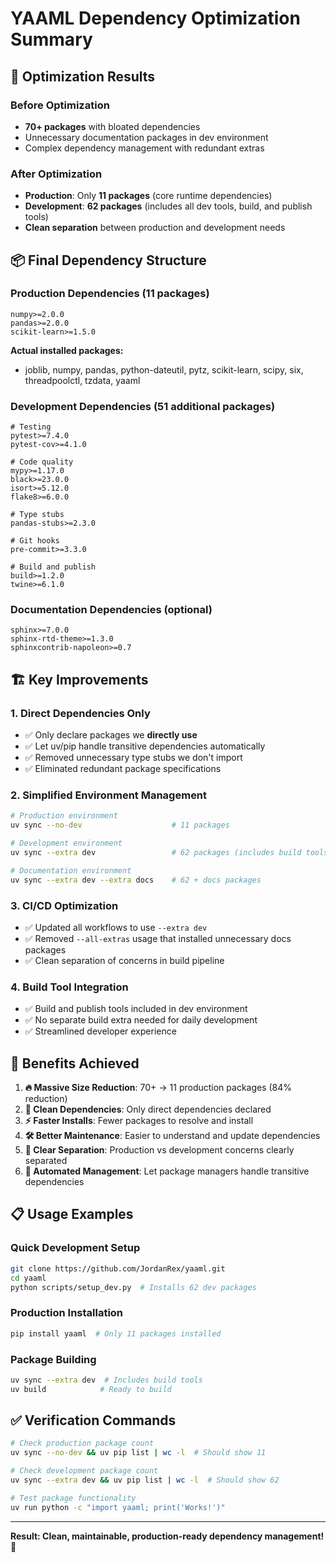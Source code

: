 # YAAML Dependency Optimization Summary

## 🎯 **Optimization Results**

### **Before Optimization**

- **70+ packages** with bloated dependencies
- Unnecessary documentation packages in dev environment
- Complex dependency management with redundant extras

### **After Optimization**

- **Production**: Only **11 packages** (core runtime dependencies)
- **Development**: **62 packages** (includes all dev tools, build, and publish tools)
- **Clean separation** between production and development needs

## 📦 **Final Dependency Structure**

### **Production Dependencies (11 packages)**

```
numpy>=2.0.0
pandas>=2.0.0
scikit-learn>=1.5.0
```

**Actual installed packages:**

- joblib, numpy, pandas, python-dateutil, pytz, scikit-learn, scipy, six, threadpoolctl, tzdata, yaaml

### **Development Dependencies (51 additional packages)**

```
# Testing
pytest>=7.4.0
pytest-cov>=4.1.0

# Code quality  
mypy>=1.17.0
black>=23.0.0
isort>=5.12.0
flake8>=6.0.0

# Type stubs
pandas-stubs>=2.3.0

# Git hooks
pre-commit>=3.3.0

# Build and publish
build>=1.2.0
twine>=6.1.0
```

### **Documentation Dependencies (optional)**

```
sphinx>=7.0.0
sphinx-rtd-theme>=1.3.0
sphinxcontrib-napoleon>=0.7
```

## 🏗️ **Key Improvements**

### **1. Direct Dependencies Only**

- ✅ Only declare packages we **directly use**
- ✅ Let uv/pip handle transitive dependencies automatically
- ✅ Removed unnecessary type stubs we don't import
- ✅ Eliminated redundant package specifications

### **2. Simplified Environment Management**

```bash
# Production environment
uv sync --no-dev                    # 11 packages

# Development environment  
uv sync --extra dev                 # 62 packages (includes build tools)

# Documentation environment
uv sync --extra dev --extra docs    # 62 + docs packages
```

### **3. CI/CD Optimization**

- ✅ Updated all workflows to use `--extra dev`
- ✅ Removed `--all-extras` usage that installed unnecessary docs packages
- ✅ Clean separation of concerns in build pipeline

### **4. Build Tool Integration**

- ✅ Build and publish tools included in dev environment
- ✅ No separate build extra needed for daily development
- ✅ Streamlined developer experience

## 🎉 **Benefits Achieved**

1. **🔥 Massive Size Reduction**: 70+ → 11 production packages (84% reduction)
2. **🧹 Clean Dependencies**: Only direct dependencies declared
3. **⚡ Faster Installs**: Fewer packages to resolve and install
4. **🛠️ Better Maintenance**: Easier to understand and update dependencies
5. **🎯 Clear Separation**: Production vs development concerns clearly separated
6. **🤖 Automated Management**: Let package managers handle transitive dependencies

## 📋 **Usage Examples**

### **Quick Development Setup**

```bash
git clone https://github.com/JordanRex/yaaml.git
cd yaaml
python scripts/setup_dev.py  # Installs 62 dev packages
```

### **Production Installation**

```bash
pip install yaaml  # Only 11 packages installed
```

### **Package Building**

```bash
uv sync --extra dev  # Includes build tools
uv build            # Ready to build
```

## ✅ **Verification Commands**

```bash
# Check production package count
uv sync --no-dev && uv pip list | wc -l  # Should show 11

# Check development package count  
uv sync --extra dev && uv pip list | wc -l  # Should show 62

# Test package functionality
uv run python -c "import yaaml; print('Works!')"
```

---

**Result: Clean, maintainable, production-ready dependency management! 🚀**
